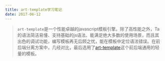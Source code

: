 ```yaml
---
title: art-template学习笔记
date: 2017-06-12
---
```


> `art-template`是一个性能卓越的javascript模板引擎。除了高性能之外，Ta的语法简洁易懂、支持基础的js语法、能满足绝大多数的使用场景，而且其出色的调试功能，编写模板再无后顾之忧，能在模板中定位语法错误。在前后端分离方案中，几经对比，最后选用了[art-template](https://github.com/aui/art-template)这个前后端通用的轻量的模板。

<!-- more ->

### 选用模板的几大原则

- 性能；毕竟是要用在实际项目中的，性能差的，必弃之；
- 语法功能方面：
    - 基本的条件表达式、循环遍历等功能，是必备的；
    - 模板嵌套，include子模板等功能，即模板重用功能也是必备的；
    - 支持模板语法与js语句混写，算数运算、逻辑运算、比较运算等在做模板中能做常规处理也很重要；
    - 支持功能函数；在变量输出前，需要做些特定的处理，如日期format等，这种使用场景不在少数，作为一个功能完善的模板，也是必不可少的。
    - 语法简洁、可读性强；
- 模板调试，加分项；
- 支持主流的node框架以及打包工具等；
- 模板引擎活跃度高、持续维护、有完整的文档等；


当然，`art-template`都满足以上条件，使用之后也证实这是一个开发体验很棒的模板。下面来介绍下Ta。

---

### 语法

*art-template 同时支持两种模板语法。标准语法可以让模板更容易读写；原始语法具有强大的逻辑处理能力。下文均为标准语法。*

#### 内容输出

```
{{value}}
{{data.key}}
{{data['key']}}
{{a ? b : c}}
{{a || b}}
{{a + b}}
```
支持三元运算符、逻辑运算符等；


#### 不转义输出

```
{{@value}}
```
不进行转义的输出，存在xxs风险，要谨慎使用；


#### 设置变量
```
{{set tlt = data.content.title}}
```
类freemarker中的`assign`进行变量设置，在多次取层级较深的对象属性时，设置变量来使用还是比较清晰的。

#### 条件输出

```
{{if code >= 0}} ... {{/if}}

{{if topic.processState == 0}} 
... 
{{else if topic.processState==1}} 
...
{{else}}
... 
{{/if}}
```

#### 遍历输出

```
{{each hotDiscussionList as list}}
    <span class="userName">{{list.nickName}}</span>
{{/each}}
```

#### 子模板


```
{{include './header.html'}}
{{include './header.html' data}}
```
在父模板中，引入子模板，同时可以给子模板传入参数，如上；
在实际项目中，页头、页脚、公用模板就都可以提取出来作为子模板，在各个页面中引入进来，实现模板的公用；


#### 模板继承

```
{{extend './layout.html'}}
{{block 'head'}} ... {{/block}}
```
模板继承可以用来构建页面结构相似的基本模板“骨架”，快速构建多个相似页面，各自页面中实现差异部分。
实例：
layout.html

```
<!DOCTYPE html>
<html>
<head>
    {{include '../partials/meta.html'}}
    {{block 'title'}}<title>网易考拉海购</title>{{/block}}
</head>
<body id="kaola-{{pageName}}">
    {{block 'content'}}{{/block}}
    {{block 'footerWidget'}}
       	{{include '../partials/footer.html'}}
    {{/block}}
    {{block 'others'}}{{/block}}
</body>
</html>
```
home.html

```
{{extend '../../layouts/page.html'}}

{{block 'title'}}
    {{title}}
{{/block}}

{{block 'head'}}
    <link rel="stylesheet" href="custom.css">
{{/block}}

{{block 'content'}}
    <p>This is just an awesome page.</p>
{{/block}}

```

#### 过滤器

注册过滤器：

```
var template = require('art-template');
template.defaults.imports.dateFormat = function(date, format){/*...*/};
```

使用过滤器：
```
{{date | timestamp | dateFormat 'yyyy-MM-dd hh:mm:ss'}}
```

过滤器语法类似管道操作符，可以多个过滤器叠加；


### 模板变量
通过`template.defaults.imports`给模板中导入变量，通过 $imports ，可以访问到模板外部的全局变量与导入的变量。

模板中内置的变量有：

- $data 传入模板的数据
- $imports 外部导入的变量以及全局变量
- print 字符串输出函数
- include 子模板载入函数
- extend 模板继承模板导入函数
- block 模板块声明函数

### 注释
支持html注释，模板注释如下，不会在html中输出：

```
<%# 当前页面名称 %>
window.__pageName = "{{pageName}}";
```

### 性能

对于art-template高效的秘密，可以查阅作者的解释：[高性能JavaScript模板引擎原理解析](http://cdc.tencent.com/2012/06/15/%E9%AB%98%E6%80%A7%E8%83%BDjavascript%E6%A8%A1%E6%9D%BF%E5%BC%95%E6%93%8E%E5%8E%9F%E7%90%86%E8%A7%A3%E6%9E%90/)

---


### 参考文档
- [https://github.com/aui/art-template](https://github.com/aui/art-template)
- [https://aui.github.io/art-template/docs/](https://aui.github.io/art-template/docs/)


